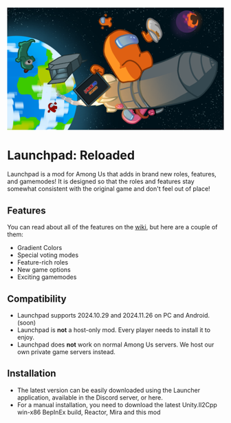 ![Banner](https://github.com/All-Of-Us-Mods/LaunchpadReloaded/blob/master/LaunchpadBanner.png)

# Launchpad: Reloaded
Launchpad is a mod for Among Us that adds in brand new roles, features, and gamemodes! It is designed so that the roles and features stay somewhat consistent with the original game and don't feel out of place!

## Features
You can read about all of the features on the [wiki](https://launchpad.xtracube.dev/), but here are a couple of them:
- Gradient Colors
- Special voting modes
- Feature-rich roles
- New game options
- Exciting gamemodes

## Compatibility
- Launchpad supports 2024.10.29 and 2024.11.26 on PC and Android. (soon)
- Launchpad is **not** a host-only mod. Every player needs to install it to enjoy.
- Launchpad does **not** work on normal Among Us servers. We host our own private game servers instead.

## Installation
- The latest version can be easily downloaded using the Launcher application, available in the Discord server, or here.
- For a manual installation, you need to download the latest Unity.Il2Cpp win-x86 BepInEx build, Reactor, Mira and this mod
